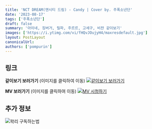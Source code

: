 ```yaml
---
title: 'NCT DREAM(엔시티 드림) - Candy | Cover by. 주폭소년단'
date: '2023-08-17'
tags: ['주폭소년단']
draft: false
summary: '아이네, 징버거, 릴파, 주르르, 고세구, 비챤 같이보기'
images: ['https://i.ytimg.com/vi/fHQvJOujyH4/maxresdefault.jpg']
layout: PostLayout
canonicalUrl:
authors: ['pompurin']
---
```


## 링크

**같이보기 보러가기** (이미지를 클릭하여 이동)
[![같이보기 보러가기](../static/images/logo.png)](https://cafe.naver.com/steamindiegame/12468895)

**MV 보러가기** (이미지를 클릭하여 이동)
[![MV 시청하기](https://i.ytimg.com/vi/fHQvJOujyH4/maxresdefault.jpg)](https://youtu.be/fHQvJOujyH4)

## 추가 정보

![왁리 구독하는법](../static/images/sub.gif)
